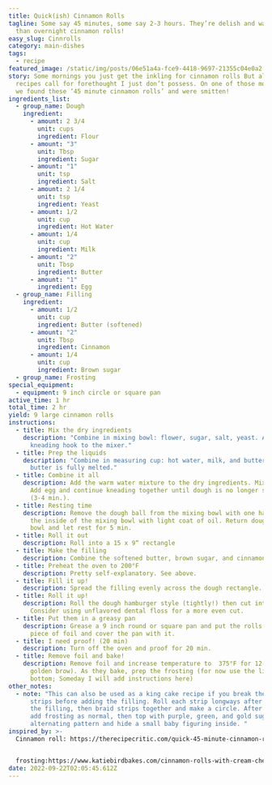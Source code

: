 ```yaml
---
title: Quick(ish) Cinnamon Rolls
tagline: Some say 45 minutes, some say 2-3 hours. They’re delish and way quicker
  than overnight cinnamon rolls!
easy_slug: Cinnrolls
category: main-dishes
tags:
  - recipe
featured_image: /static/img/posts/06e51a4a-fce9-4418-9697-21355c04e0a2.jpeg
story: Some mornings you just get the inkling for cinnamon rolls But all the
  recipes call for forethought I just don’t possess. On one of those mornings,
  we found these ‘45 minute cinnamon rolls’ and were smitten!
ingredients_list:
  - group_name: Dough
    ingredient:
      - amount: 2 3/4
        unit: cups
        ingredient: Flour
      - amount: "3"
        unit: Tbsp
        ingredient: Sugar
      - amount: "1"
        unit: tsp
        ingredient: Salt
      - amount: 2 1/4
        unit: tsp
        ingredient: Yeast
      - amount: 1/2
        unit: cup
        ingredient: Hot Water
      - amount: 1/4
        unit: cup
        ingredient: Milk
      - amount: "2"
        unit: Tbsp
        ingredient: Butter
      - amount: "1"
        ingredient: Egg
  - group_name: Filling
    ingredient:
      - amount: 1/2
        unit: cup
        ingredient: Butter (softened)
      - amount: "2"
        unit: Tbsp
        ingredient: Cinnamon
      - amount: 1/4
        unit: cup
        ingredient: Brown sugar
  - group_name: Frosting
special_equipment:
  - equipment: 9 inch circle or square pan
active_time: 1 hr
total_time: 2 hr
yield: 9 large cinnamon rolls
instructions:
  - title: Mix the dry ingredients
    description: "Combine in mixing bowl: flower, sugar, salt, yeast. Attach the
      kneading hook to the mixer."
  - title: Prep the liquids
    description: "Combine in measuring cup: hot water, milk, and butter. Stir until
      butter is fully melted."
  - title: Combine it all
    description: Add the warm water mixture to the dry ingredients. Mix together.
      Add egg and continue kneading together until dough is no longer sticky
      (3-4 min.).
  - title: Resting time
    description: Remove the dough ball from the mixing bowl with one hand and spray
      the inside of the mixing bowl with light coat of oil. Return dough ball to
      bowl and let rest for 5 min.
  - title: Roll it out
    description: Roll into a 15 x 9“ rectangle
  - title: Make the filling
    description: Combine the softened butter, brown sugar, and cinnamon.
  - title: Preheat the oven to 200°F
    description: Pretty self-explanatory. See above.
  - title: Fill it up!
    description: Spread the filling evenly across the dough rectangle.
  - title: Roll it up!
    description: Roll the dough hamburger style (tightly!) then cut into nine rolls.
      Consider using unflavored dental floss for a more even cut.
  - title: Put them in a greasy pan
    description: Grease a 9 inch round or square pan and put the rolls in. Grease a
      piece of foil and cover the pan with it.
  - title: I need proof! (20 min)
    description: Turn off the oven and proof for 20 min.
  - title: Remove foil and bake!
    description: Remove foil and increase temperature to  375°F for 12-15 min (until
      golden brow). As they bake, prep the frosting (for now use the link at the
      bottom; Someday I will add instructions here)
other_notes:
  - note: "This can also be used as a king cake recipe if you break the dough into 3
      strips before adding the filling. Roll each strip longways after putting
      the filling, then braid strips together and make a circle. After baking,
      add frosting as normal, then top with purple, green, and gold sugar in an
      alternating pattern and hide a small baby figuring inside. "
inspired_by: >-
  Cinnamon roll: https://therecipecritic.com/quick-45-minute-cinnamon-rolls/


  frosting:https://www.katiebirdbakes.com/cinnamon-rolls-with-cream-cheese-icing/
date: 2022-09-22T02:05:45.612Z
---
```

